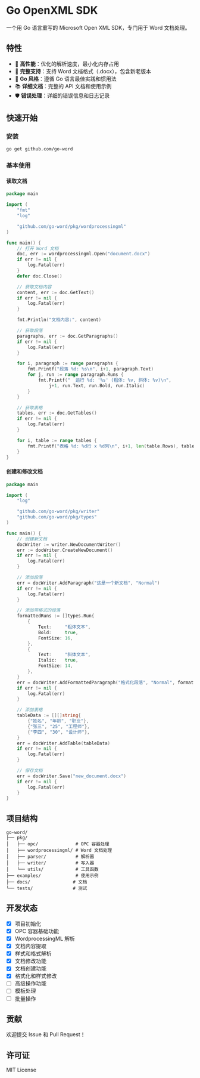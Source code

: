 # Go OpenXML SDK

一个用 Go 语言重写的 Microsoft Open XML SDK，专门用于 Word 文档处理。

## 特性

- 🚀 **高性能**：优化的解析速度，最小化内存占用
- 📄 **完整支持**：支持 Word 文档格式（.docx），包含新老版本
- 🔧 **Go 风格**：遵循 Go 语言最佳实践和惯用法
- 📚 **详细文档**：完整的 API 文档和使用示例
- 🛡️ **错误处理**：详细的错误信息和日志记录

## 快速开始

### 安装

```bash
go get github.com/go-word
```

### 基本使用

#### 读取文档

```go
package main

import (
    "fmt"
    "log"

    "github.com/go-word/pkg/wordprocessingml"
)

func main() {
    // 打开 Word 文档
    doc, err := wordprocessingml.Open("document.docx")
    if err != nil {
        log.Fatal(err)
    }
    defer doc.Close()

    // 获取文档内容
    content, err := doc.GetText()
    if err != nil {
        log.Fatal(err)
    }

    fmt.Println("文档内容:", content)

    // 获取段落
    paragraphs, err := doc.GetParagraphs()
    if err != nil {
        log.Fatal(err)
    }

    for i, paragraph := range paragraphs {
        fmt.Printf("段落 %d: %s\n", i+1, paragraph.Text)
        for j, run := range paragraph.Runs {
            fmt.Printf("  运行 %d: '%s' (粗体: %v, 斜体: %v)\n",
                j+1, run.Text, run.Bold, run.Italic)
        }
    }

    // 获取表格
    tables, err := doc.GetTables()
    if err != nil {
        log.Fatal(err)
    }

    for i, table := range tables {
        fmt.Printf("表格 %d: %d行 x %d列\n", i+1, len(table.Rows), table.Columns)
    }
}
```

#### 创建和修改文档

```go
package main

import (
    "log"

    "github.com/go-word/pkg/writer"
    "github.com/go-word/pkg/types"
)

func main() {
    // 创建新文档
    docWriter := writer.NewDocumentWriter()
    err := docWriter.CreateNewDocument()
    if err != nil {
        log.Fatal(err)
    }

    // 添加段落
    err = docWriter.AddParagraph("这是一个新文档", "Normal")
    if err != nil {
        log.Fatal(err)
    }

    // 添加带格式的段落
    formattedRuns := []types.Run{
        {
            Text:     "粗体文本",
            Bold:     true,
            FontSize: 16,
        },
        {
            Text:     "斜体文本",
            Italic:   true,
            FontSize: 14,
        },
    }
    err = docWriter.AddFormattedParagraph("格式化段落", "Normal", formattedRuns)
    if err != nil {
        log.Fatal(err)
    }

    // 添加表格
    tableData := [][]string{
        {"姓名", "年龄", "职业"},
        {"张三", "25", "工程师"},
        {"李四", "30", "设计师"},
    }
    err = docWriter.AddTable(tableData)
    if err != nil {
        log.Fatal(err)
    }

    // 保存文档
    err = docWriter.Save("new_document.docx")
    if err != nil {
        log.Fatal(err)
    }
}
```

## 项目结构

```
go-word/
├── pkg/
│   ├── opc/              # OPC 容器处理
│   ├── wordprocessingml/ # Word 文档处理
│   ├── parser/           # 解析器
│   ├── writer/           # 写入器
│   └── utils/            # 工具函数
├── examples/             # 使用示例
├── docs/                # 文档
└── tests/               # 测试
```

## 开发状态

- [x] 项目初始化
- [x] OPC 容器基础功能
- [x] WordprocessingML 解析
- [x] 文档内容提取
- [x] 样式和格式解析
- [x] 文档修改功能
- [x] 文档创建功能
- [x] 格式化和样式修改
- [ ] 高级操作功能
- [ ] 模板处理
- [ ] 批量操作

## 贡献

欢迎提交 Issue 和 Pull Request！

## 许可证

MIT License 